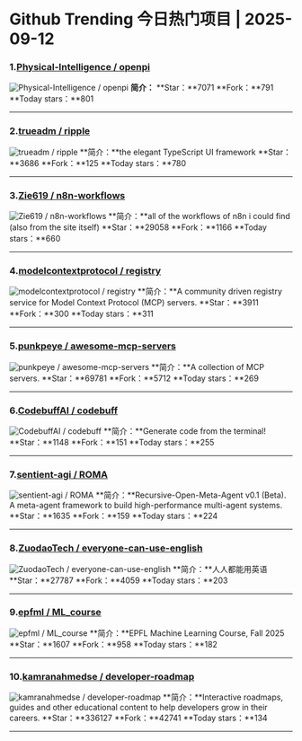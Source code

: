 # Github Trending 今日热门项目 | 2025-09-12
### 1.[Physical-Intelligence / openpi](https://github.com/Physical-Intelligence/openpi)

![Physical-Intelligence / openpi](https://opengraph.githubassets.com/1855b91d9dbe9475299353545d548ccf7f7747e5f42bea28bec760c0ed0bfdf4/Physical-Intelligence/openpi)
**简介：**
**Star：**7071
**Fork：**791
**Today stars：**801

---

### 2.[trueadm / ripple](https://github.com/trueadm/ripple)

![trueadm / ripple](https://opengraph.githubassets.com/3f5ff1d55f75d564f20a2a276c9c19442773ed1289fab561144f17d66f6cc42d/trueadm/ripple)
**简介：**the elegant TypeScript UI framework
**Star：**3686
**Fork：**125
**Today stars：**780

---

### 3.[Zie619 / n8n-workflows](https://github.com/Zie619/n8n-workflows)

![Zie619 / n8n-workflows](https://opengraph.githubassets.com/52438d1e33bf30b8499e5b3c98fb378f074c11c53b788857d907a54bbd75736e/Zie619/n8n-workflows)
**简介：**all of the workflows of n8n i could find (also from the site itself)
**Star：**29058
**Fork：**1166
**Today stars：**660

---

### 4.[modelcontextprotocol / registry](https://github.com/modelcontextprotocol/registry)

![modelcontextprotocol / registry](https://opengraph.githubassets.com/4dde8f5b62aba4550a78329b5da606ad1628c9f7e623c3bf565d6e74a04cec6b/modelcontextprotocol/registry)
**简介：**A community driven registry service for Model Context Protocol (MCP) servers.
**Star：**3911
**Fork：**300
**Today stars：**311

---

### 5.[punkpeye / awesome-mcp-servers](https://github.com/punkpeye/awesome-mcp-servers)

![punkpeye / awesome-mcp-servers](https://opengraph.githubassets.com/3fd8158dbea752b276bb5b36015f32f483f5fd587d83b9e0a33e5049f7088b20/punkpeye/awesome-mcp-servers)
**简介：**A collection of MCP servers.
**Star：**69781
**Fork：**5712
**Today stars：**269

---

### 6.[CodebuffAI / codebuff](https://github.com/CodebuffAI/codebuff)

![CodebuffAI / codebuff](https://opengraph.githubassets.com/ba803356f6051f3542527c784a98c5cc5dedc67db52d2a156d9f9c6f6201daa6/CodebuffAI/codebuff)
**简介：**Generate code from the terminal!
**Star：**1148
**Fork：**151
**Today stars：**255

---

### 7.[sentient-agi / ROMA](https://github.com/sentient-agi/ROMA)

![sentient-agi / ROMA](https://opengraph.githubassets.com/5710b090f4f231512d141c1f052e6032310793eb1f7a2b8b818d596985ea0f63/sentient-agi/ROMA)
**简介：**Recursive-Open-Meta-Agent v0.1 (Beta). A meta-agent framework to build high-performance multi-agent systems.
**Star：**1635
**Fork：**159
**Today stars：**224

---

### 8.[ZuodaoTech / everyone-can-use-english](https://github.com/ZuodaoTech/everyone-can-use-english)

![ZuodaoTech / everyone-can-use-english](https://opengraph.githubassets.com/454449142e8081da05f70b99054d9c6f707081f609c4bd3a278e627529e68d2b/ZuodaoTech/everyone-can-use-english)
**简介：**人人都能用英语
**Star：**27787
**Fork：**4059
**Today stars：**203

---

### 9.[epfml / ML_course](https://github.com/epfml/ML_course)

![epfml / ML_course](https://opengraph.githubassets.com/1d9c575127c14b75248081be129ad32497db389a18df73e762778fede97daa2d/epfml/ML_course)
**简介：**EPFL Machine Learning Course, Fall 2025
**Star：**1607
**Fork：**958
**Today stars：**182

---

### 10.[kamranahmedse / developer-roadmap](https://github.com/kamranahmedse/developer-roadmap)

![kamranahmedse / developer-roadmap](https://repository-images.githubusercontent.com/85077558/903a43a1-8332-42bf-af26-e4f055b3ae69)
**简介：**Interactive roadmaps, guides and other educational content to help developers grow in their careers.
**Star：**336127
**Fork：**42741
**Today stars：**134

---

